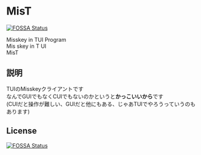 # MisT
[![FOSSA Status](https://app.fossa.com/api/projects/git%2Bgithub.com%2F35enidoi%2FMisT.svg?type=shield)](https://app.fossa.com/projects/git%2Bgithub.com%2F35enidoi%2FMisT?ref=badge_shield)

Misskey in TUI Program  
Mis skey in T UI  
MisT  
## 説明  
TUIのMisskeyクライアントです  
なんでGUIでもなくCUIでもないのかというと**かっこいいから**です    
(CUIだと操作が難しい、GUIだと他にもある、じゃあTUIでやろうっていうのもあります)


## License
[![FOSSA Status](https://app.fossa.com/api/projects/git%2Bgithub.com%2F35enidoi%2FMisT.svg?type=large)](https://app.fossa.com/projects/git%2Bgithub.com%2F35enidoi%2FMisT?ref=badge_large)